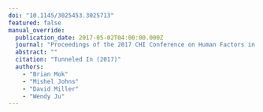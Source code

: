 ```yaml
---
doi: "10.1145/3025453.3025713"
featured: false
manual_override:
  publication_date: 2017-05-02T04:00:00.000Z
  journal: "Proceedings of the 2017 CHI Conference on Human Factors in Computing Systems"
  abstract: ""
  citation: "Tunneled In (2017)"
  authors:
    - "Brian Mok"
    - "Mishel Johns"
    - "David Miller"
    - "Wendy Ju"
---
```


<!-- You can add additional content about this publication here if needed -->
